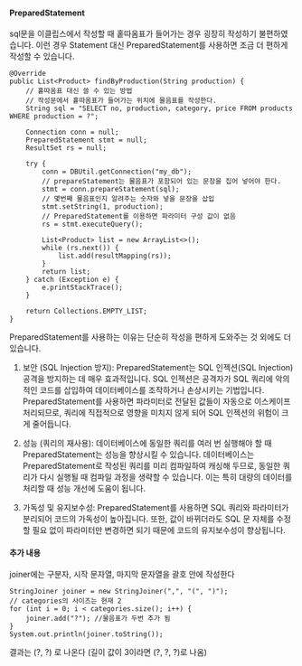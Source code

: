 




#### PreparedStatement 



sql문을 이클립스에서 작성할 때 홑따옴표가 들어가는 경우 굉장히 작성하기 불편하였습니다.
이런 경우 Statement 대신 PreparedStatement를 사용하면 조금 더 편하게 작성할 수 있습니다.

```
@Override
public List<Product> findByProduction(String production) {
	// 홑따옴표 대신 쓸 수 있는 방법
	// 작성문에서 홑따옴표가 들어가는 위치에 물음표를 작성한다.
	String sql = "SELECT no, production, category, price FROM products WHERE production = ?";
		
	Connection conn = null;
	PreparedStatement stmt = null;
	ResultSet rs = null;
		
	try {
		conn = DBUtil.getConnection("my_db");
		// prepareStatement는 물음표가 포함되어 있는 문장을 집어 넣어야 한다.
		stmt = conn.prepareStatement(sql);
		// 몇번째 물음표인지 알려주는 숫자와 넣을 문장을 삽입
		stmt.setString(1, production);
		// PreparedStatement를 이용하면 파라미터 구성 값이 없음
		rs = stmt.executeQuery();
			
		List<Product> list = new ArrayList<>();
		while (rs.next()) {
			list.add(resultMapping(rs));
		}
		return list;
	} catch (Exception e) {
		e.printStackTrace();
	}
		
	return Collections.EMPTY_LIST;
}
```


PreparedStatement를 사용하는 이유는 단순히 작성을 편하게 도와주는 것 외에도 더 있습니다.

1. 보안 (SQL Injection 방지):
PreparedStatement는 SQL 인젝션(SQL Injection) 공격을 방지하는 데 매우 효과적입니다. SQL 인젝션은 공격자가 SQL 쿼리에 악의적인 코드를 삽입하여 데이터베이스를 조작하거나 손상시키는 기법입니다. PreparedStatement를 사용하면 파라미터로 전달된 값들이 자동으로 이스케이프 처리되므로, 쿼리에 직접적으로 영향을 미치지 않게 되어 SQL 인젝션의 위험이 크게 줄어듭니다.

2. 성능 (쿼리의 재사용):
데이터베이스에 동일한 쿼리를 여러 번 실행해야 할 때 PreparedStatement는 성능을 향상시킬 수 있습니다. 데이터베이스는 PreparedStatement로 작성된 쿼리를 미리 컴파일하여 캐싱해 두므로, 동일한 쿼리가 다시 실행될 때 컴파일 과정을 생략할 수 있습니다. 이는 특히 대량의 데이터를 처리할 때 성능 개선에 도움이 됩니다.

3. 가독성 및 유지보수성:
PreparedStatement를 사용하면 SQL 쿼리와 파라미터가 분리되어 코드의 가독성이 높아집니다. 또한, 값이 바뀌더라도 SQL 문 자체를 수정할 필요 없이 파라미터만 변경하면 되기 때문에 코드의 유지보수성이 향상됩니다.



#### 추가 내용


joiner에는 구분자, 시작 문자열, 마지막 문자열을 괄호 안에 작성한다 

```
StringJoiner joiner = new StringJoiner(",", "(", ")");
// categories의 사이즈는 현재 2
for (int i = 0; i < categories.size(); i++) {
	joiner.add("?"); //물음표가 두번 추가 됨
}
System.out.println(joiner.toString());
```

결과는 (?, ?) 로 나온다 (길이 값이 3이라면 (?, ?, ?)로 나옴)




